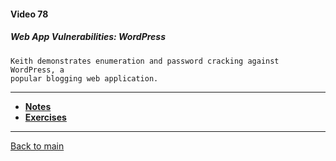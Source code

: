 #### Video 78

##### Web App Vulnerabilities: WordPress

```
Keith demonstrates enumeration and password cracking against WordPress, a
popular blogging web application.
```

---

- **[Notes](notes.md)**
- **[Exercises](exercises.md)**

---

[Back to main](https://github.com/rot0xd/CBTNuggets/blob/master/CEHv9/README.md)

